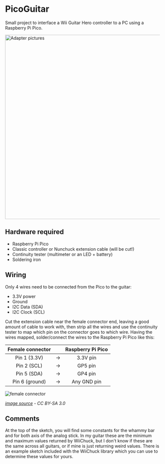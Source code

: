 # PicoGuitar
Small project to interface a Wii Guitar Hero controller to a PC using a Raspberry Pi Pico.

<img src="PicoGuitar_adapter.jpg" alt="Adapter pictures" width="600"/>

## Hardware required
- Raspberry Pi Pico
- Classic controller or Nunchuck extension cable (will be cut!)
- Continuity tester (multimeter or an LED + battery)
- Soldering iron

## Wiring
Only 4 wires need to be connected from the Pico to the guitar:
- 3.3V power
- Ground
- I2C Data (SDA)
- I2C Clock (SCL)

Cut the extension cable near the female connector end, leaving a good amount of cable to work with, then strip all the wires and use the continuity tester to map which pin on the connector goes to which wire.
Having the wires mapped, solder/connect the wires to the Raspberry Pi Pico like this:

|Female connector|   |Raspberry Pi Pico|
|:--------------:|:-:|:---------------:|
|Pin 1 (3.3V)    |-> |3.3V pin         |
|Pin 2 (SCL)     |-> |GP5 pin          |
|Pin 5 (SDA)     |-> |GP4 pin          |
|Pin 6 (ground)  |-> |Any GND pin      |

![female connector](nunchuck_port.png)

_[image source](https://en.wikipedia.org/wiki/File:Conectores_nunchuk_wiimote.png) - CC BY-SA 3.0_

## Comments
At the top of the sketch, you will find some constants for the whammy bar and for both axis of the analog stick. In my guitar these are the minimum and maximum values returned by WiiChuck, but I don't know if these are the same across all guitars, or if mine is just returning weird values. There is an example sketch included with the WiiChuck library which you can use to determine these values for yours.
